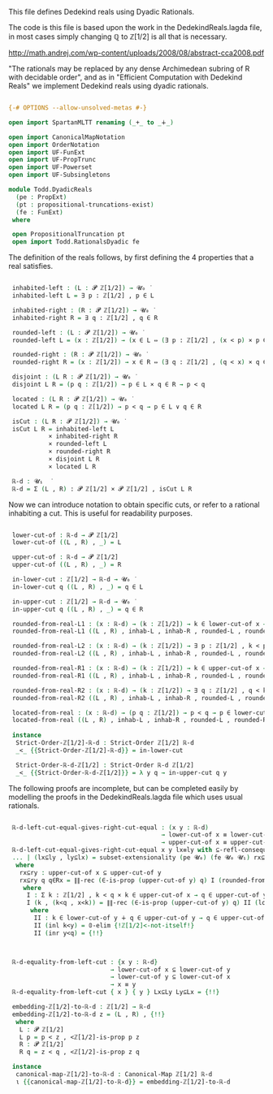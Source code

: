 This file defines Dedekind reals using Dyadic Rationals.

The code is this file is based upon the work in the DedekindReals.lagda file, in most cases simply changing ℚ to ℤ[1/2] is all that is necessary.

http://math.andrej.com/wp-content/uploads/2008/08/abstract-cca2008.pdf

"The rationals may be replaced by any dense Archimedean subring of R with decidable order", and as in "Efficient Computation with Dedekind Reals" we implement Dedekind reals using dyadic rationals.

```agda

{-# OPTIONS --allow-unsolved-metas #-}

open import SpartanMLTT renaming (_+_ to _∔_)

open import CanonicalMapNotation
open import OrderNotation
open import UF-FunExt
open import UF-PropTrunc
open import UF-Powerset
open import UF-Subsingletons

module Todd.DyadicReals
  (pe : PropExt)
  (pt : propositional-truncations-exist)
  (fe : FunExt)
 where

 open PropositionalTruncation pt
 open import Todd.RationalsDyadic fe

```

The definition of the reals follows, by first defining the 4 properties that a real satisfies.

```agda

 inhabited-left : (L : 𝓟 ℤ[1/2]) → 𝓤₀ ̇
 inhabited-left L = ∃ p ꞉ ℤ[1/2] , p ∈ L

 inhabited-right : (R : 𝓟 ℤ[1/2]) → 𝓤₀ ̇
 inhabited-right R = ∃ q ꞉ ℤ[1/2] , q ∈ R

 rounded-left : (L : 𝓟 ℤ[1/2]) → 𝓤₀ ̇
 rounded-left L = (x : ℤ[1/2]) → (x ∈ L ⇔ (∃ p ꞉ ℤ[1/2] , (x < p) × p ∈ L))

 rounded-right : (R : 𝓟 ℤ[1/2]) → 𝓤₀ ̇
 rounded-right R = (x : ℤ[1/2]) → x ∈ R ⇔ (∃ q ꞉ ℤ[1/2] , (q < x) × q ∈ R)

 disjoint : (L R : 𝓟 ℤ[1/2]) → 𝓤₀ ̇
 disjoint L R = (p q : ℤ[1/2]) → p ∈ L × q ∈ R → p < q

 located : (L R : 𝓟 ℤ[1/2]) → 𝓤₀ ̇
 located L R = (p q : ℤ[1/2]) → p < q → p ∈ L ∨ q ∈ R

 isCut : (L R : 𝓟 ℤ[1/2]) → 𝓤₀ ̇
 isCut L R = inhabited-left L
           × inhabited-right R
           × rounded-left L
           × rounded-right R
           × disjoint L R
           × located L R

 ℝ-d : 𝓤₁  ̇
 ℝ-d = Σ (L , R) ꞉ 𝓟 ℤ[1/2] × 𝓟 ℤ[1/2] , isCut L R

```

Now we can introduce notation to obtain specific cuts, or refer to a
rational inhabiting a cut. This is useful for readability purposes.

```agda

 lower-cut-of : ℝ-d → 𝓟 ℤ[1/2]
 lower-cut-of ((L , R) , _) = L

 upper-cut-of : ℝ-d → 𝓟 ℤ[1/2]
 upper-cut-of ((L , R) , _) = R

 in-lower-cut : ℤ[1/2] → ℝ-d → 𝓤₀ ̇
 in-lower-cut q ((L , R) , _) = q ∈ L

 in-upper-cut : ℤ[1/2] → ℝ-d → 𝓤₀ ̇
 in-upper-cut q ((L , R) , _) = q ∈ R

 rounded-from-real-L1 : (x : ℝ-d) → (k : ℤ[1/2]) → k ∈ lower-cut-of x → ∃ p ꞉ ℤ[1/2] , k < p × p ∈ lower-cut-of x
 rounded-from-real-L1 ((L , R) , inhab-L , inhab-R , rounded-L , rounded-R , disjoint , located) k = pr₁ (rounded-L k)

 rounded-from-real-L2 : (x : ℝ-d) → (k : ℤ[1/2]) → ∃ p ꞉ ℤ[1/2] , k < p × p ∈ lower-cut-of x → k ∈ lower-cut-of x
 rounded-from-real-L2 ((L , R) , inhab-L , inhab-R , rounded-L , rounded-R , disjoint , located) k = pr₂ (rounded-L k)

 rounded-from-real-R1 : (x : ℝ-d) → (k : ℤ[1/2]) → k ∈ upper-cut-of x → ∃ q ꞉ ℤ[1/2] , q < k × q ∈ upper-cut-of x
 rounded-from-real-R1 ((L , R) , inhab-L , inhab-R , rounded-L , rounded-R , disjoint , located) k = pr₁ (rounded-R k)

 rounded-from-real-R2 : (x : ℝ-d) → (k : ℤ[1/2]) → ∃ q ꞉ ℤ[1/2] , q < k × q ∈ upper-cut-of x → k ∈ upper-cut-of x
 rounded-from-real-R2 ((L , R) , inhab-L , inhab-R , rounded-L , rounded-R , disjoint , located) k = pr₂ (rounded-R k)

 located-from-real : (x : ℝ-d) → (p q : ℤ[1/2]) → p < q → p ∈ lower-cut-of x ∨ q ∈ upper-cut-of x
 located-from-real ((L , R) , inhab-L , inhab-R , rounded-L , rounded-R , disjoint , located) = located
 
 instance
  Strict-Order-ℤ[1/2]-ℝ-d : Strict-Order ℤ[1/2] ℝ-d
  _<_ {{Strict-Order-ℤ[1/2]-ℝ-d}} = in-lower-cut

  Strict-Order-ℝ-d-ℤ[1/2] : Strict-Order ℝ-d ℤ[1/2]
  _<_ {{Strict-Order-ℝ-d-ℤ[1/2]}} = λ y q → in-upper-cut q y

```
The following proofs are incomplete, but can be completed easily by
modelling the proofs in the DedekindReals.lagda file which uses usual
rationals.

```agda

 ℝ-d-left-cut-equal-gives-right-cut-equal : (x y : ℝ-d)
                                          → lower-cut-of x ≡ lower-cut-of y
                                          → upper-cut-of x ≡ upper-cut-of y
 ℝ-d-left-cut-equal-gives-right-cut-equal x y lx≡ly with ⊆-refl-consequence (lower-cut-of x) (lower-cut-of y) lx≡ly 
 ... | (lx⊆ly , ly⊆lx) = subset-extensionality (pe 𝓤₀) (fe 𝓤₀ 𝓤₁) rx⊆ry {!ry⊆rx!}
  where
   rx⊆ry : upper-cut-of x ⊆ upper-cut-of y
   rx⊆ry q q∈Rx = ∥∥-rec (∈-is-prop (upper-cut-of y) q) I (rounded-from-real-R1 x q q∈Rx)
    where
     I : Σ k ꞉ ℤ[1/2] , k < q × k ∈ upper-cut-of x → q ∈ upper-cut-of y
     I (k , (k<q , x<k)) = ∥∥-rec (∈-is-prop (upper-cut-of y) q) II (located-from-real y k q k<q)
      where
       II : k ∈ lower-cut-of y ∔ q ∈ upper-cut-of y → q ∈ upper-cut-of y
       II (inl k<y) = 𝟘-elim {!ℤ[1/2]<-not-itself!}
       II (inr y<q) = {!!}



 ℝ-d-equality-from-left-cut : {x y : ℝ-d}
                            → lower-cut-of x ⊆ lower-cut-of y
                            → lower-cut-of y ⊆ lower-cut-of x
                            → x ≡ y
 ℝ-d-equality-from-left-cut { x } { y } Lx⊆Ly Ly⊆Lx = {!!}

 embedding-ℤ[1/2]-to-ℝ-d : ℤ[1/2] → ℝ-d
 embedding-ℤ[1/2]-to-ℝ-d z = (L , R) , {!!}
  where
   L : 𝓟 ℤ[1/2]
   L p = p < z , <ℤ[1/2]-is-prop p z
   R : 𝓟 ℤ[1/2]
   R q = z < q , <ℤ[1/2]-is-prop z q

 instance
  canonical-map-ℤ[1/2]-to-ℝ-d : Canonical-Map ℤ[1/2] ℝ-d
  ι {{canonical-map-ℤ[1/2]-to-ℝ-d}} = embedding-ℤ[1/2]-to-ℝ-d

```
